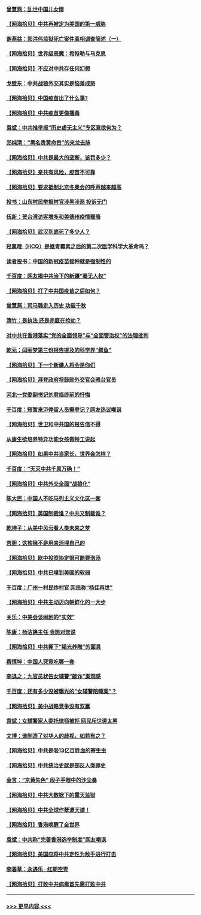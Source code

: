 #### [曾慧燕：乱世中国儿女情](../pages/nsc993/n12887931.md?t=04182201) 
#### [【网海拾贝】中共再被定为美国的第一威胁](../pages/nsc993/n12887580.md?t=04182201) 
#### [谢燕益：郭洪伟监狱死亡案件真相调查简述（一）](../pages/nsc993/n12885648.md?t=04182201) 
#### [【网海拾贝】世界级恶魔：希特勒与马克思](../pages/nsc993/n12884062.md?t=04182201) 
#### [【网海拾贝】不应对中共存任何幻想](../pages/nsc993/n12881460.md?t=04182201) 
#### [戈壁东：中共战狼外交其实是恼羞成怒](../pages/nsc993/n12880392.md?t=04182201) 
#### [【网海拾贝】中国疫苗出了什么事?](../pages/nsc993/n12879124.md?t=04182201) 
#### [【网海拾贝】中共疫苗更像播毒](../pages/nsc993/n12876631.md?t=04182201) 
#### [袁斌：中共推举报“历史虚无主义”专区意欲何为？](../pages/nsc993/n12876530.md?t=04182201) 
#### [郑纯清：“黑名贵黄命贵”的来龙去脉](../pages/nsc993/n12875589.md?t=04182201) 
#### [【网海拾贝】中共是最大的垄断，该罚多少？](../pages/nsc993/n12874006.md?t=04182201) 
#### [【网海拾贝】亲共有风险，疫苗不可靠](../pages/nsc993/n12872224.md?t=04182201) 
#### [【网海拾贝】要求抵制北京冬奥会的呼声越来越高](../pages/nsc993/n12868962.md?t=04182201) 
#### [投书：山东村民举报村官涉黑涉恶 投诉无门](../pages/nsc993/n12869726.md?t=04182201) 
#### [伍新：贺台湾访客增多和美德州疫情骤降](../pages/nsc993/n12865651.md?t=04182201) 
#### [【网海拾贝】武汉到底死了多少人？](../pages/nsc993/n12863707.md?t=04182201) 
#### [羟氯喹（HCQ）是继青霉素之后的第二次医学科学大革命吗？](../pages/nsc993/n12638564.md?t=04182201) 
#### [读者投书：中国的新冠疫苗接种就是强制性的](../pages/nsc993/n12859932.md?t=04182201) 
#### [千百度：网友揭中共治下的新疆“毫无人权”](../pages/nsc993/n12858385.md?t=04182201) 
#### [【网海拾贝】打了中共国疫苗之后如何？](../pages/nsc993/n12857866.md?t=04182201) 
#### [曾慧燕：司马璐走入历史 功载千秋](../pages/nsc993/n12856996.md?t=04182201) 
#### [清竹：是执法 还是赤匪在抢劫？](../pages/nsc993/n12856952.md?t=04182201) 
#### [对中共在香港落实“党的全面领导”与“全面管治权”的法理批判](../pages/nsc993/n12856929.md?t=04182201) 
#### [乾元：闫丽梦第三份报告提及的科学界“鳄鱼”](../pages/nsc993/n12855985.md?t=04182201) 
#### [【网海拾贝】下一个新疆人将会是你们](../pages/nsc993/n12855864.md?t=04182201) 
#### [【网海拾贝】拜登政府将鼓励外交官会晤台官员](../pages/nsc993/n12853615.md?t=04182201) 
#### [河北一党委副书记刘君临终前的忏悔](../pages/nsc993/n12849420.md?t=04182201) 
#### [千百度：短暂来沪停留人员需登记？网友热议嘲讽](../pages/nsc993/n12853497.md?t=04182201) 
#### [【网海拾贝】世卫和中共国的报告信不得](../pages/nsc993/n12850902.md?t=04182201) 
#### [从康生欲培养特异功能女孩做特工说起](../pages/nsc993/n12849289.md?t=04182201) 
#### [【网海拾贝】如果中共当家长，世界会怎样？](../pages/nsc993/n12848436.md?t=04182201) 
#### [千百度：“天灭中共千真万确！”](../pages/nsc993/n12845659.md?t=04182201) 
#### [【网海拾贝】中共外交全面“战狼化”](../pages/nsc993/n12845607.md?t=04182201) 
#### [陈大民：中国人不吃马列主义文化这一套](../pages/nsc993/n12842496.md?t=04182201) 
#### [【网海拾贝】英国制裁谁？中共又制裁谁？](../pages/nsc993/n12840909.md?t=04182201) 
#### [乾坤子：从美中风云看人类未来之梦](../pages/nsc993/n12840590.md?t=04182201) 
#### [苦胆：这铁锹不是用来活埋自己的](../pages/nsc993/n12839512.md?t=04182201) 
#### [【网海拾贝】欧中投资协定很可能要泡汤](../pages/nsc993/n12835122.md?t=04182201) 
#### [【网海拾贝】中共已嗅到美国的软弱](../pages/nsc993/n12832411.md?t=04182201) 
#### [千百度：广州一村民炸村官 网民称“杨佳再世”](../pages/nsc993/n12832380.md?t=04182201) 
#### [【网海拾贝】中共主动迈向朝鲜化的一大步](../pages/nsc993/n12829887.md?t=04182201) 
#### [关乐：中美会谈闹剧的“实效”](../pages/nsc993/n12826698.md?t=04182201) 
#### [陈康：杨洁篪主任  我想对您说](../pages/nsc993/n12826609.md?t=04182201) 
#### [【网海拾贝】中共撕下“韬光养晦”的面具](../pages/nsc993/n12826459.md?t=04182201) 
#### [蔡慎坤：中国人究竟吃哪一套](../pages/nsc993/n12826010.md?t=04182201) 
#### [李退之：九官员状告女辅警“敲诈”案观感](../pages/nsc993/n12823984.md?t=04182201) 
#### [千百度：还有多少没被曝光的“女辅警陪睡案”？](../pages/nsc993/n12822136.md?t=04182201) 
#### [【网海拾贝】美中战略竞争没有双赢](../pages/nsc993/n12822105.md?t=04182201) 
#### [袁斌：女辅警家人委托律师被拒 网民斥世道太黑](../pages/nsc993/n12822004.md?t=04182201) 
#### [文博：谁制造了对华人的歧视，如若有之？](../pages/nsc993/n12821635.md?t=04182201) 
#### [【网海拾贝】中共是吸13亿百姓血的寄生虫](../pages/nsc993/n12819191.md?t=04182201) 
#### [【网海拾贝】中共统治史就是部反人类罪史](../pages/nsc993/n12816738.md?t=04182201) 
#### [金言：“京黄失色” 段子手眼中的沙尘暴](../pages/nsc993/n12815700.md?t=04182201) 
#### [【网海拾贝】中共大数据下的露天监狱](../pages/nsc993/n12811075.md?t=04182201) 
#### [【网海拾贝】中共全球作孽遭天谴！](../pages/nsc993/n12810258.md?t=04182201) 
#### [【网海拾贝】香港唤醒了全世界](../pages/nsc993/n12809100.md?t=04182201) 
#### [袁斌：中共称“完善香港选举制度”网友嘲讽](../pages/nsc993/n12808994.md?t=04182201) 
#### [【网海拾贝】美国应将中共定性为敌手进行打击](../pages/nsc993/n12806870.md?t=04182201) 
#### [李春草：永遇乐 · 红朝空壳](../pages/nsc993/n12805365.md?t=04182201) 
#### [【网海拾贝】打败中共病毒首先需打败中共](../pages/nsc993/n12803930.md?t=04182201) 

----
#### [ >>> 更早内容 <<< ](../indexes/nsc993-earlier.md)

